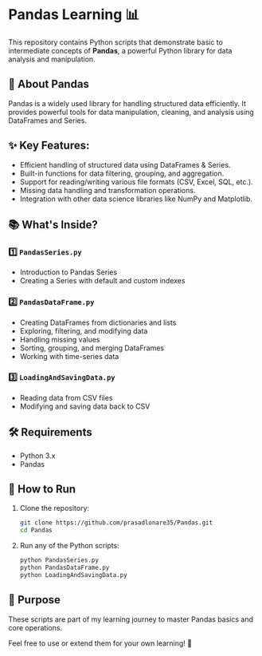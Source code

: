 # Pandas Learning 📊  

This repository contains Python scripts that demonstrate basic to intermediate concepts of **Pandas**, a powerful Python library for data analysis and manipulation.  

## 📖 About Pandas  
Pandas is a widely used library for handling structured data efficiently. It provides powerful tools for data manipulation, cleaning, and analysis using DataFrames and Series.  

## ✨ Key Features:  
- Efficient handling of structured data using DataFrames & Series.  
- Built-in functions for data filtering, grouping, and aggregation.  
- Support for reading/writing various file formats (CSV, Excel, SQL, etc.).  
- Missing data handling and transformation operations.  
- Integration with other data science libraries like NumPy and Matplotlib.  

## 📚 What's Inside?  

### 1️⃣ `PandasSeries.py`  
- Introduction to Pandas Series  
- Creating a Series with default and custom indexes  

### 2️⃣ `PandasDataFrame.py`  
- Creating DataFrames from dictionaries and lists  
- Exploring, filtering, and modifying data  
- Handling missing values  
- Sorting, grouping, and merging DataFrames  
- Working with time-series data  

### 3️⃣ `LoadingAndSavingData.py`  
- Reading data from CSV files  
- Modifying and saving data back to CSV  

## 🛠️ Requirements  
- Python 3.x  
- Pandas  

## 🚀 How to Run  
1. Clone the repository:  
   ```bash
   git clone https://github.com/prasadlonare35/Pandas.git
   cd Pandas
2. Run any of the Python scripts:
    ```bash
    python PandasSeries.py
    python PandasDataFrame.py
    python LoadingAndSavingData.py

## 🎯 Purpose
These scripts are part of my learning journey to master Pandas basics and core operations.

Feel free to use or extend them for your own learning! 🚀
